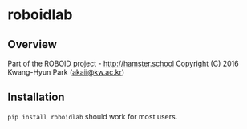 # roboidlab

## Overview
Part of the ROBOID project - http://hamster.school
Copyright (C) 2016 Kwang-Hyun Park (akaii@kw.ac.kr)

## Installation
``pip install roboidlab`` should work for most users.
